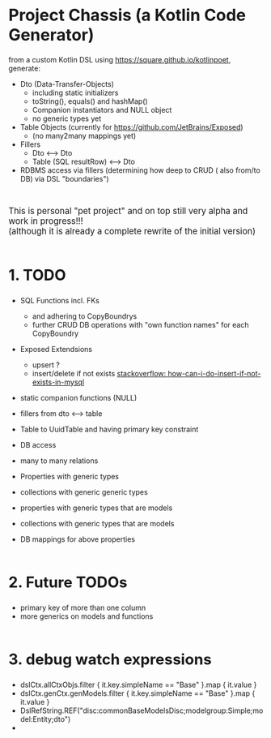# Project Chassis (a Kotlin Code Generator)

from a custom Kotlin DSL using <https://square.github.io/kotlinpoet>, generate:

- Dto (Data-Transfer-Objects)
    - including static initializers
    - toString(), equals() and hashMap()
    - Companion instantiators and NULL object
    - no generic types yet
- Table Objects (currently for <https://github.com/JetBrains/Exposed>)
    - (no many2many mappings yet)
- Fillers
    - Dto <--> Dto
    - Table (SQL resultRow) <--> Dto
- RDBMS access via fillers (determining how deep to CRUD ( also from/to DB) via DSL "boundaries")

<br/>

<big><bold> This is personal "pet project" and on top still very alpha and work in progress!!!<br/>
(although it is already a complete rewrite of the initial version) </bold></big>

## TODO <!--- // TODO -->

- SQL Functions incl. FKs
  - and adhering to CopyBoundrys
  - further CRUD DB operations with "own function names" for each CopyBoundry
- Exposed Extendsions
  - upsert ?
  - insert/delete if not exists [stackoverflow: how-can-i-do-insert-if-not-exists-in-mysql](https://stackoverflow.com/questions/1361340/how-can-i-do-insert-if-not-exists-in-mysql)


- static companion functions (NULL)
- fillers from dto <--> table
- Table to UuidTable and having primary key constraint
- DB access


- many to many relations
- Properties with generic types
- collections with generic generic types
- properties with generic types that are models
- collections with generic types that are models
- DB mappings for above properties


## Future TODOs

- primary key of more than one column
- more generics on models and functions

<!--page layout css styles for markup headers numbering -->
<style type="text/css"> /* automatic heading numbering */ h1 { counter-reset: h2counter; font-size: 24pt; } h2 { counter-reset: h3counter; font-size: 22pt; margin-top: 2em; } h3 { counter-reset: h4counter; font-size: 16pt; } h4 { counter-reset: h5counter; font-size: 14pt; } h5 { counter-reset: h6counter; } h6 { } h2:before { counter-increment: h2counter; content: counter(h2counter) ".  "; } h3:before { counter-increment: h3counter; content: counter(h2counter) "." counter(h3counter) ".  "; } h4:before { counter-increment: h4counter; content: counter(h2counter) "." counter(h3counter) "." counter(h4counter) ".  "; } h5:before { counter-increment: h5counter; content: counter(h2counter) "." counter(h3counter) "." counter(h4counter) "." counter(h5counter) ".  "; } h6:before { counter-increment: h6counter; content: counter(h2counter) "." counter(h3counter) "." counter(h4counter) "." counter(h5counter) "." counter(h6counter) ".  "; } </style>

## debug watch expressions

- dslCtx.allCtxObjs.filter { it.key.simpleName == "Base" }.map { it.value }
- dslCtx.genCtx.genModels.filter { it.key.simpleName == "Base" }.map { it.value }
- DslRefString.REF("disc:commonBaseModelsDisc;modelgroup:Simple;model:Entity;dto")
- 
